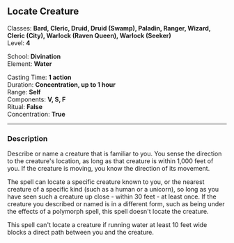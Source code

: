 ## Locate Creature

Classes: **Bard, Cleric, Druid, Druid (Swamp), Paladin, Ranger, Wizard, Cleric (City), Warlock (Raven Queen), Warlock (Seeker)**  
Level: **4**  

School: **Divination**  
Element: **Water**  

Casting Time: **1 action**  
Duration: **Concentration, up to 1 hour**  
Range: **Self**  
Components: **V, S, F**  
Ritual: **False**  
Concentration: **True**  

------

### Description

Describe or name a creature that is familiar to you. You sense the direction to the creature's location, as long as that creature is within 1,000 feet of you. If the creature is moving, you know the direction of its movement.

The spell can locate a specific creature known to you, or the nearest creature of a specific kind (such as a human or a unicorn), so long as you have seen such a creature up close - within 30 feet - at least once. If the creature you described or named is in a different form, such as being under the effects of a polymorph spell, this spell doesn't locate the creature.

This spell can't locate a creature if running water at least 10 feet wide blocks a direct path between you and the creature.